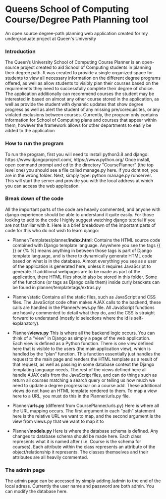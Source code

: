 <h1>Queens School of Computing Course/Degree Path Planning tool</h1>
 An open source degree-path planning web application created for my undergraduate project at Queen's University
 
 <h3> Introduction </h3> 
The Queen’s University School of Computing Course Planner is an open-source project created to aid School of Computing students in planning their degree path. It was created to provide a single organized space for students to view all necessary information on the different degree programs offered, as well as allow students to visibly plan their courses based on the requirements they need to successfully complete their degree of choice. The application additionally can recommend courses the student may be interested in based on almost any other course stored in the application, as well as provide the student with dynamic updates that show degree progress as well as alert the student of any missing pre/corequisites, or any violated exclusions between courses. Currently, the program only contains information for School of Computing plans and courses that appear within them, however the framework allows for other departments to easily be added to the application

<h3>How to run the program</h3>
To run the program, first you will need to install python3.8 and django: https://www.djangoproject.com/, https://www.python.org/
Once install, open command prompt and cd to the directory "CoursePlanner" (the top level one) you should see a file called manage.py here. if you dont not, you are in the wrong folder.
Next, simply type: python manage.py runserver. This will start the server and provide you with the local address at which you can access the web application.

<h3> Break down of the code </h3>
All the important parts of the code are heavily commented, and anyone with django experience should be able to understand it quite easily. For those looking to add to the code I highly suggest watching django tutorial if you are not familiar with it. Here is a brief breakdown of the important parts of code for this who do not wish to learn django:

-	Planner/Templates/planner/<b>index.html</b>:
Contains the HTML source code combined with Django template language. Anywhere you see the tags {{ }} or {% %} means anything in between those tags is part of Django template language, and is there to dynamically generate HTML code based on what is in the database. Almost everything you see as a user of the application is generated here, unless it requires JavaScript to generate. If additional webpages are to be made as part of the application, there HTML files should also be stored in this folder. Some of the functions (or tags as Django calls them) inside curly brackets can be found in planner/templatetags/extras.py

-	Planner/static
Contains all the static files, such as JavaScript and CSS files. The JavaScript code often makes AJAX calls to the backend, these calls are handled in the Planner/views.py file. All JavaScript functions are heavily commented to detail what they do, and the CSS is straight forward to understand (mostly id selections where the id is self-explanatory). 
-	Planner/<b>views.py</b>
This is where all the backend logic occurs. You can think of a “view” in Django as simply a page of the web application. Each view is defined as a Python function. There is one view defined here that is visible to the users (the main application view), which is handled by the “plan” function. This function essentially just handles the request to the main page and renders the HTML template as a result of that request, as well as passing in some database context the Django templating language needs. The rest of the views defined here all handle AJAX calls from the JavaScript files, and can do things such as return all courses matching a search query or telling us how much we need to update a degree progress bar on a course add. These additional views do not have an HTML template rendered to them. To map a view here to a URL, you must do this in the  Planner/urls.py file.
-	Planner/<b>urls.py</b> (different from CoursePlanner/urls.py)
Here is where all the URL mapping occurs. The first argument in each “path” statement here is the relative URL we want to map, and the second argument is the view from views.py  that we want to map it to
-	Planner/<b>models.py</b>
Here is where the database schema is defined. Any changes to database schema should be made here. Each class represents what it is named after (i.e. Course is the schema for courses). Each attribute within the class represents an attribute of the object/relationship it represents. The classes themselves and their attributes are all heavily commented.

<h3> The admin page </h3>
 The admin page can be accessed by simply adding /admin to the end of the local adress. Currently the user name and password are both admin. You can modify the database here.
